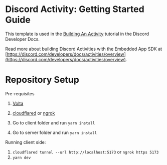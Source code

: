 # Discord Activity: Getting Started Guide

This template is used in the [Building An Activity](https://discord.com/developers/docs/activities/building-an-activity) tutorial in the Discord Developer Docs.

Read more about building Discord Activities with the Embedded App SDK at [https://discord.com/developers/docs/activities/overview](https://discord.com/developers/docs/activities/overview).

# Repository Setup

Pre-requisites
1. [Volta](https://volta.sh/)
1. [cloudflared](https://developers.cloudflare.com/cloudflare-one/connections/connect-networks/) or [ngrok](https://ngrok.com/)

1. Go to client folder and run `yarn install`
1. Go to server folder and run `yarn install`

Running client side:
1. `cloudflared tunnel --url http://localhost:5173` or `ngrok https 5173`
1. `yarn dev`